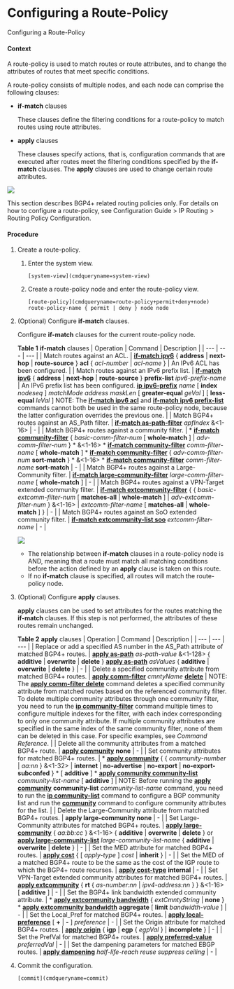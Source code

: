 Configuring a Route-Policy
==========================

Configuring a Route-Policy

#### Context

A route-policy is used to match routes or route attributes, and to change the attributes of routes that meet specific conditions.

A route-policy consists of multiple nodes, and each node can comprise the following clauses:

* **if-match** clauses
  
  These clauses define the filtering conditions for a route-policy to match routes using route attributes.
* **apply** clauses
  
  These clauses specify actions, that is, configuration commands that are executed after routes meet the filtering conditions specified by the **if-match** clauses. The **apply** clauses are used to change certain route attributes.

![](public_sys-resources/note_3.0-en-us.png) 

This section describes BGP4+ related routing policies only. For details on how to configure a route-policy, see  Configuration Guide > IP Routing > Routing Policy Configuration.



#### Procedure

1. Create a route-policy.
   1. Enter the system view.
      
      
      ```
      [system-view](cmdqueryname=system-view)
      ```
   2. Create a route-policy node and enter the route-policy view.
      
      
      ```
      [route-policy](cmdqueryname=route-policy+permit+deny+node) route-policy-name { permit | deny } node node
      ```
2. (Optional) Configure **if-match** clauses.
   
   
   
   Configure **if-match** clauses for the current route-policy node.
   
   **Table 1** **if-match** clauses
   | Operation | Command | Description |
   | --- | --- | --- |
   | Match routes against an ACL. | [**if-match ipv6**](cmdqueryname=if-match+ipv6+address+next-hop+route-source+acl) { **address** | **next-hop** | **route-source** } **acl** { *acl-number* | *acl-name* } | An IPv6 ACL has been configured. |
   | Match routes against an IPv6 prefix list. | [**if-match ipv6**](cmdqueryname=if-match+ipv6+address+next-hop+route-source+prefix-list) { **address** | **next-hop** | **route-source** } **prefix-list** *ipv6-prefix-name* | An IPv6 prefix list has been configured.  [**ip ipv6-prefix**](cmdqueryname=ip+ipv6-prefix+index+greater-equal+less-equal) *name* [ **index**  *nodeseq* ] *matchMode* *address* *maskLen* [ **greater-equal** *geVal* ] [ **less-equal** *leVal* ]  NOTE:  The [**if-match ipv6 acl**](cmdqueryname=if-match+ipv6+acl) and [**if-match ipv6 prefix-list**](cmdqueryname=if-match+ipv6+prefix-list) commands cannot both be used in the same route-policy node, because the latter configuration overrides the previous one. |
   | Match BGP4+ routes against an AS\_Path filter. | [**if-match as-path-filter**](cmdqueryname=if-match+as-path-filter) *apfIndex* &<1-16> | - |
   | Match BGP4+ routes against a community filter. | * [**if-match community-filter**](cmdqueryname=if-match+community-filter+whole-match) { *basic-comm-filter-num* [ **whole-match** ] | *adv-comm-filter-num* } \* &<1-16> * [**if-match community-filter**](cmdqueryname=if-match+community-filter+whole-match) *comm-filter-name* [ **whole-match** ] * [**if-match community-filter**](cmdqueryname=if-match+community-filter+sort-match) { *adv-comm-filter-num* **sort-match** } \* &<1-16> * [**if-match community-filter**](cmdqueryname=if-match+community-filter+sort-match) *comm-filter-name* **sort-match** | - |
   | Match BGP4+ routes against a Large-Community filter. | [**if-match large-community-filter**](cmdqueryname=if-match+large-community-filter+whole-match) *large-comm-filter-name* [ **whole-match** ] | - |
   | Match BGP4+ routes against a VPN-Target extended community filter. | [**if-match extcommunity-filter**](cmdqueryname=if-match+extcommunity-filter) { { *basic-extcomm-filter-num* [ **matches-all** | **whole-match** ] | *adv-extcomm-filter-num* } &<1-16> | *extcomm-filter-name* [ **matches-all** | **whole-match** ] } | - |
   | Match BGP4+ routes against an SoO extended community filter. | [**if-match extcommunity-list soo**](cmdqueryname=if-match+extcommunity-list+soo) *extcomm-filter-name* | - |
   
   
   
   ![](public_sys-resources/note_3.0-en-us.png) 
   * The relationship between **if-match** clauses in a route-policy node is AND, meaning that a route must match all matching conditions before the action defined by an **apply** clause is taken on this route.
   * If no **if-match** clause is specified, all routes will match the route-policy node.
3. (Optional) Configure **apply** clauses.
   
   
   
   **apply** clauses can be used to set attributes for the routes matching the **if-match** clauses. If this step is not performed, the attributes of these routes remain unchanged.
   
   **Table 2** **apply** clauses
   | Operation | Command | Description |
   | --- | --- | --- |
   | Replace or add a specified AS number in the AS\_Path attribute of matched BGP4+ routes. | [**apply as-path**](cmdqueryname=apply+as-path+additive+overwrite+delete) *as-path-value* &<1-128> { **additive** | **overwrite** | **delete** }  [**apply as-path**](cmdqueryname=apply+as-path+additive+overwrite+delete) *asValues* { **additive** | **overwrite** | **delete** } | - |
   | Delete a specified community attribute from matched BGP4+ routes. | [**apply comm-filter**](cmdqueryname=apply+comm-filter) *cmntyName* [**delete**](cmdqueryname=delete) | NOTE:  The [**apply comm-filter delete**](cmdqueryname=apply+comm-filter+delete) command deletes a specified community attribute from matched routes based on the referenced community filter. To delete multiple community attributes through one community filter, you need to run the [**ip community-filter**](cmdqueryname=ip+community-filter) command multiple times to configure multiple indexes for the filter, with each index corresponding to only one community attribute. If multiple community attributes are specified in the same index of the same community filter, none of them can be deleted in this case. For specific examples, see *Command Reference*. |
   | Delete all the community attributes from a matched BGP4+ route. | [**apply community**](cmdqueryname=apply+community+none) **none** | - |
   | Set community attributes for matched BGP4+ routes. | * [**apply community**](cmdqueryname=apply+community+internet+no-advertise+no-export) { { *community-number* | *aa:nn* } &<1-32> | **internet** | **no-advertise** | **no-export** | **no-export-subconfed** } \* [ **additive** ] * [**apply community community-list**](cmdqueryname=apply+community+community-list+additive) *community-list-name* [ **additive** ] | NOTE:  Before running the [**apply community**](cmdqueryname=apply+community) **community-list** *community-list-name* command, you need to run the [**ip community-list**](cmdqueryname=ip+community-list) command to configure a BGP community list and run the [**community**](cmdqueryname=community) command to configure community attributes for the list. |
   | Delete the Large-Community attribute from matched BGP4+ routes. | **apply large-community none** | - |
   | Set Large-Community attributes for matched BGP4+ routes. | [**apply large-community**](cmdqueryname=apply+large-community+additive+overwrite+delete) { *aa:bb:cc* } &<1-16> { **additive** | **overwrite** | **delete** } or [**apply large-community-list**](cmdqueryname=apply+large-community-list+additive+overwrite+delete) *large-community-list-name* { **additive** | **overwrite** | **delete** } | - |
   | Set the MED attribute for matched BGP4+ routes. | [**apply cost**](cmdqueryname=apply+cost+inherit) { [ *apply-type* ] *cost* | **inherit** } | - |
   | Set the MED of a matched BGP4+ route to be the same as the cost of the IGP route to which the BGP4+ route recurses. | [**apply cost-type**](cmdqueryname=apply+cost-type+internal) **internal** | - |
   | Set VPN-Target extended community attributes for matched BGP4+ routes. | [**apply extcommunity**](cmdqueryname=apply+extcommunity+rt+additive) { **rt** { *as-number:nn* | *ipv4-address:nn* } } &<1-16> [ **additive** ] | - |
   | Set the BGP4+ link bandwidth extended community attribute. | * [**apply extcommunity bandwidth**](cmdqueryname=apply+extcommunity+bandwidth+none) { *extCmntyString* | **none** } * [**apply extcommunity bandwidth**](cmdqueryname=apply+extcommunity+bandwidth+aggregate+limit) **aggregate** [ **limit** *bandwidth-value* ] | - |
   | Set the Local\_Pref for matched BGP4+ routes. | [**apply local-preference**](cmdqueryname=apply+local-preference+%2B+-) [ **+** | **-** ] *preference* | - |
   | Set the Origin attribute for matched BGP4+ routes. | [**apply origin**](cmdqueryname=apply+origin+igp+egp+incomplete) { **igp** | **egp** { *egpVal* } | **incomplete** } | - |
   | Set the PrefVal for matched BGP4+ routes. | [**apply preferred-value**](cmdqueryname=apply+preferred-value) *preferredVal* | - |
   | Set the dampening parameters for matched EBGP routes. | [**apply dampening**](cmdqueryname=apply+dampening) *half-life-reach* *reuse* *suppress* *ceiling* | - |
4. Commit the configuration.
   
   
   ```
   [commit](cmdqueryname=commit)
   ```